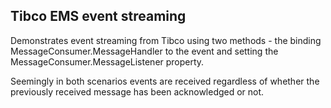 ## Tibco EMS event streaming

Demonstrates event streaming from Tibco using two methods - the binding MessageConsumer.MessageHandler to the event 
and setting the MessageConsumer.MessageListener property.


Seemingly in both scenarios events are received regardless of whether the previously received message has been acknowledged or not.
